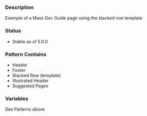 ### Description
Example of a Mass Gov Guide page using the stacked row template

### Status
* Stable as of 5.0.0

### Pattern Contains
* Header
* Footer
* Stacked Row (template)
* Illustrated Header
* Suggested Pages

### Variables
See Patterns above
